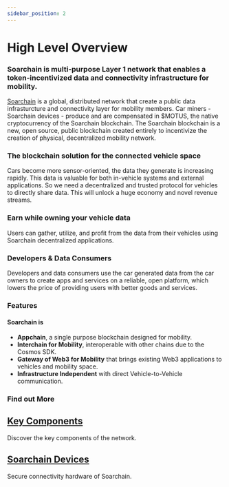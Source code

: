 ```yaml
---
sidebar_position: 2
---
```



# High Level Overview

### Soarchain is multi-purpose Layer 1 network that enables a token-incentivized data and connectivity infrastructure for mobility.

​[Soarchain](https://www.soarchain.com/) is a global, distributed network that create a public data infrasturcture and connectivity layer for mobility members. Car miners - Soarchain devices - produce and are compensated in $MOTUS, the native cryptocurrency of the Soarchain blockchain. The Soarchain blockchain is a new, open source, public blockchain created entirely to incentivize the creation of physical, decentralized mobility network.

### The blockchain solution for the connected vehicle space
Cars become more sensor-oriented, the data they generate is increasing rapidly. This data is valuable for both in-vehicle systems and external applications. So we need a decentralized and trusted protocol for vehicles to directly share data. This will unlock a huge economy and novel revenue streams.

### Earn while owning your vehicle data

Users can gather, utilize, and profit from the data from their vehicles using Soarchain decentralized applications.

### Developers & Data Consumers

Developers and data consumers use the car generated data from the car owners to create apps and services on a reliable, open platform, which lowers the price of providing users with better goods and services.

### Features
#### Soarchain is
- **Appchain**, a single purpose blockchain designed for mobility.
- **Interchain for Mobility**, interoperable with other chains due to the Cosmos SDK.
- **Gateway of Web3 for Mobility** that brings existing Web3 applications to vehicles and mobility space.
- **Infrastructure Independent** with direct Vehicle-to-Vehicle communication.


### Find out More
<div class="docs-card-container">
  <div class="row row-cols-1 row-cols-md-3a g-3">
    <div class="col">
      <div class="card card-body h-100 d-flex flex-column">
        <a
          href="/category/key-components"
          class="card-title card-link stretched-link"
        >
          <h2>Key Components</h2>
        </a>
        <p class="card-text">Discover the key components of the network.</p>
      </div>
    </div>
    <div class="col">
      <div class="card card-body h-100 d-flex flex-column">
        <a
          href="https://www.soarchain.com/soarchain-mini"
          class="card-title card-link stretched-link"
        >
          <h2>Soarchain Devices</h2>
        </a>
        <p class="card-text">Secure connectivity hardware of Soarchain.
        </p>
      </div>
    </div>
  </div>
</div>